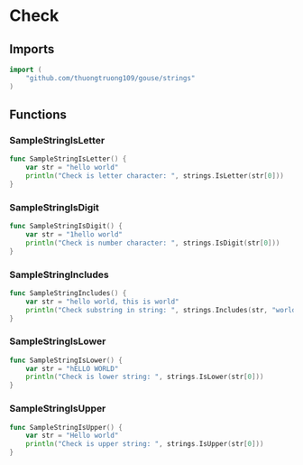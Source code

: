 # Check

## Imports

```go
import (
	"github.com/thuongtruong109/gouse/strings"
)
```
## Functions


### SampleStringIsLetter

```go
func SampleStringIsLetter() {
	var str = "hello world"
	println("Check is letter character: ", strings.IsLetter(str[0]))
}
```

### SampleStringIsDigit

```go
func SampleStringIsDigit() {
	var str = "1hello world"
	println("Check is number character: ", strings.IsDigit(str[0]))
}
```

### SampleStringIncludes

```go
func SampleStringIncludes() {
	var str = "hello world, this is world"
	println("Check substring in string: ", strings.Includes(str, "world"))
}
```

### SampleStringIsLower

```go
func SampleStringIsLower() {
	var str = "hELLO WORLD"
	println("Check is lower string: ", strings.IsLower(str[0]))
}
```

### SampleStringIsUpper

```go
func SampleStringIsUpper() {
	var str = "Hello world"
	println("Check is upper string: ", strings.IsUpper(str[0]))
}
```
